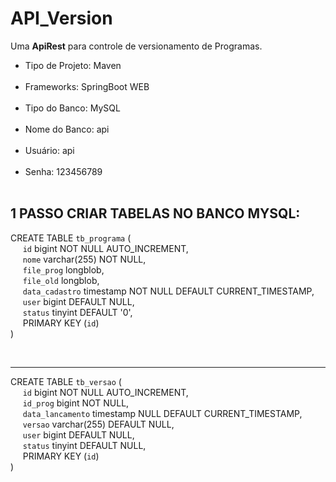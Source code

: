 # API_Version
Uma <Strong>ApiRest</Strong> para controle de versionamento de Programas.
<ul>
<li>Tipo de Projeto: Maven</li><br/>
<li>Frameworks: SpringBoot WEB</li><br/>
<li>Tipo do Banco: MySQL</li><br/>
<li>Nome do Banco: api</li><br/>
<li>Usuário: api</li><br/>
<li>Senha: 123456789</li><br/>
</ul>
<h2>1 PASSO CRIAR TABELAS NO BANCO MYSQL:</h2>
<p>

CREATE TABLE `tb_programa` (<br/>
&nbsp;&nbsp;&nbsp;&nbsp;  `id` bigint NOT NULL AUTO_INCREMENT,<br/>
&nbsp;&nbsp;&nbsp;&nbsp;  `nome` varchar(255) NOT NULL,<br/>
&nbsp;&nbsp;&nbsp;&nbsp;  `file_prog` longblob,<br/>
&nbsp;&nbsp;&nbsp;&nbsp;  `file_old` longblob,<br/>
&nbsp;&nbsp;&nbsp;&nbsp;  `data_cadastro` timestamp NOT NULL DEFAULT CURRENT_TIMESTAMP,<br/>
&nbsp;&nbsp;&nbsp;&nbsp;  `user` bigint DEFAULT NULL,<br/>
&nbsp;&nbsp;&nbsp;&nbsp;  `status` tinyint DEFAULT '0',<br/>
&nbsp;&nbsp;&nbsp;&nbsp;  PRIMARY KEY (`id`)<br/>
)

</p><br/>
<hr/> 
<p>

CREATE TABLE `tb_versao` (<br/>
&nbsp;&nbsp;&nbsp;&nbsp;  `id` bigint NOT NULL AUTO_INCREMENT,<br/>
&nbsp;&nbsp;&nbsp;&nbsp;  `id_prog` bigint NOT NULL,<br/>
&nbsp;&nbsp;&nbsp;&nbsp;  `data_lancamento` timestamp NULL DEFAULT CURRENT_TIMESTAMP,<br/>
&nbsp;&nbsp;&nbsp;&nbsp;  `versao` varchar(255) DEFAULT NULL,<br/>
&nbsp;&nbsp;&nbsp;&nbsp;  `user` bigint DEFAULT NULL,<br/>
&nbsp;&nbsp;&nbsp;&nbsp;  `status` tinyint DEFAULT NULL,<br/>
&nbsp;&nbsp;&nbsp;&nbsp;  PRIMARY KEY (`id`)<br/>
)
</p>
